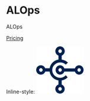 # ALOps
ALOps

[Pricing](/Documentation/pricing.md)

Inline-style: 
![alt text](/Documentation/Images/icon.png "Logo Title Text 1")